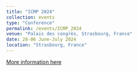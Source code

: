 ```yaml
---
title: "ICMP 2024"
collection: events
type: "Conference"
permalink: /events/ICMP_2024
venue: "Palais des congrès, Strasbourg, France"
date: 28-06 June-July 2024
location: "Strasbourg, France"
---
```


[More information here](https://icmp2024.org/index.html)

